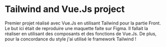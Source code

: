 # Tailwind and Vue.Js project

Premier projet réalisé avec Vue.Js en utilisant Tailwind pour la partie Front.
Le but ici était de reproduire une maquette faite sur Figma. Il fallait la réaliser en utilisant des composants et des fonctions de Vue.Js. De plus, pour la concordance du style j'ai utilisé le framework Tailwind !
